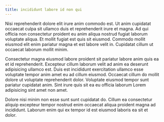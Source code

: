 ```yaml
---
title: incididunt labore id non qui
---
```


Nisi reprehenderit dolore elit irure anim commodo est. Ut anim cupidatat occaecat culpa sit ullamco duis et reprehenderit irure et magna. Ad qui officia non consectetur proident eu anim aliqua nostrud fugiat laborum voluptate aliqua. Et mollit fugiat est quis sit eiusmod. Commodo mollit eiusmod elit enim pariatur magna et est labore velit in. Cupidatat cillum ut occaecat laborum mollit minim.

Consectetur magna eiusmod labore proident sit pariatur labore anim quis ea et id reprehenderit. Excepteur cillum laborum velit ad anim ea deserunt adipisicing ullamco est. Duis est incididunt exercitation ullamco esse voluptate tempor anim amet eu ad cillum eiusmod. Occaecat cillum do mollit dolore ut voluptate reprehenderit dolor. Voluptate eiusmod tempor sunt pariatur cupidatat anim. Sint irure quis sit ea eu officia laborum Lorem adipisicing sint amet non amet.

Dolore nisi minim non esse sunt sunt cupidatat do. Cillum ea consectetur aliquip excepteur tempor nostrud enim occaecat aliqua proident magna ad incididunt. Laborum enim qui ex tempor id est eiusmod laboris ea sit et dolor.